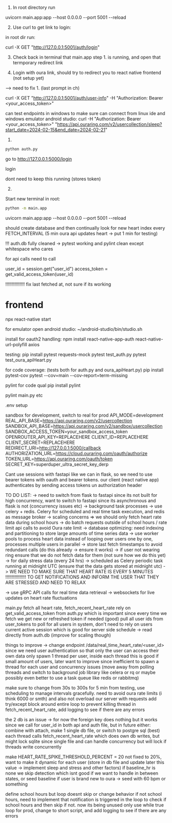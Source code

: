1. In root directory run 

uvicorn main.app:app --host 0.0.0.0 --port 5001 --reload

2. Use curl to get link to login:

in root dir run:

curl -X GET "http://127.0.0.1:5001/auth/login"

3. Check back in terminal that main.app step 1. is running, and open that termporary redirect link 

4. Login with oura link, should try to redirect you to react native frontend (not setup yet)

--> need to fix 1. (last prompt in ch)


curl -X GET "http://127.0.0.1:5001/auth/user-info" -H "Authorization: Bearer <your_access_token>"

can test endpoints in windows to make sure can connect from linux ide and windows emulator android studio:
curl -H "Authorization: Bearer <your_access_token>" "https://api.ouraring.com/v2/usercollection/sleep?start_date=2024-02-15&end_date=2024-02-21"


1.

```bash
python auth.py
```
go to   http://127.0.0.1:5000/login 

login 

dont need to keep this running (stores token)

2.
Start new terminal in root: 
```bash
python -m main.app
```

uvicorn main.app:app --host 0.0.0.0 --port 5001 --reload


should create database and then continually look for new heart index every FETCH_INTERVAL (5 min oura api updates heart  -> put 1 min for testing)


!!! auth.db fully cleaned -> pytest working and pylint clean except whitespace who cares 


for api calls need to call

user_id = session.get("user_id")
access_token = get_valid_access_token(user_id)

!!!!!!!!!!!!!!!
fix last fetched at, not sure if its working



# frontend
npx react-native start

for emulator open android studio:
 ~/android-studio/bin/studio.sh


install for oauth2 handling:
npm install react-native-app-auth react-native-url-polyfill axios




testing:
pip install pytest requests-mock
pytest test_auth.py
pytest test_oura_apiHeart.py

for code coverage: (tests both for auth.py and oura_apiHeart.py)
pip install pytest-cov
pytest --cov=main --cov-report=term-missing

pylint for code qual 
pip install pylint

pylint main.py etc 

.env setup 

sandbox for development, switch to real for prod
API_MODE=development
REAL_API_BASE=https://api.ouraring.com/v2/usercollection
SANDBOX_API_BASE=https://api.ouraring.com/v2/sandbox/usercollection
SANDBOX_ACCESS_TOKEN=your_sandbox_access_token
OPENROUTER_API_KEY=REPLACEHERE
CLIENT_ID=REPLACEHERE
CLIENT_SECRET=REPLACEHERE
REDIRECT_URI=http://127.0.0.1:5000/callback
AUTHORIZATION_URL=https://cloud.ouraring.com/oauth/authorize
TOKEN_URL=https://api.ouraring.com/oauth/token
SECRET_KEY=superduper_ultra_secret_key_derp



Cant use sessions with fastapi like we can in flask, so we need to use bearer tokens with oauth and bearer tokens. our client (react native app) authenticates by sending access tokens un authorization header

TO DO LIST:
-> need to switch from flask to fastapi since its not built for high concurrency, want to switch to fastapi since its asynchronous and flask is not (concurrency issues etc)
-> background task processes -> use celery + redis. Celery for scheduled and real time task execution, and redis as message broker
-> scaling concerns => we should only fetch heart rate data during school hours -> do batch requests outside of school hours / rate limit api calls to avoid Oura rate limit
-> database optimizing: need indexing and partitioning to store large amounts of time series data
-> use worker pools to process heart data instead of looping over users one by one, processes multiple users in parallel -> store last fetch timestamps to avoid redundant calls (do this already -> ensure it works)
-> if user not wearing ring ensure that we do not fetch data for them (not sure how we do this yet)
-> for daily stress data (every 24 hrs) -> scheduled as Celery periodic task running at midnight UTC (ensure that the data gets stored at midnight utc)
-> WE NEED TO MAKE SURE THAT HEART RATE IS EVERY 5 MINUTES !!!!!!!!!!!!!!!! TO GET NOTIFICATIONS AND INFORM THE USER THAT THEY ARE STRESSED AND NEED TO RELAX

-> use gRPC API calls for real time data retrieval 
-> websockets for live updates on heart rate fluctuations 

main.py
 fetch all heart rate, fetch_recent_heart_rate rely on get_valid_access_token from auth.py which is important since every time we fetch we get new or refreshed token if needed (good)
 pull all user ids from user_tokens to poll for all users in system, don't need to rely on users current active session which is good for server side schedule -> read directly from auth.db (improve for scaling though)

 things to improve -> change endpoint /data/real_time_heart_rate/<user_id> since we need user authentication so that only the user can access their own data
  only spawn 1 thread per user, inside each thread this is good if small amount of users, later want to improve since inefficient to spawn a thread for each user and concurrency issues (move away from polling threads and switch to background
job library like celera or rq or maybe possibly even better to use a task queue like redis or rabbitmq)

 make sure to change from 30s to 300s for 5 min from testing, use scheduling to manage intervals gracefully. need to avoid oura rate limits (i think 6000 or smth) and also not overload our server with requests
 add try/except block around entire loop to prevent killing thread in fetch_recent_heart_rate, add logging to see if there are any errors

 the 2 db is an issue -> for now the foreign key does nothing but it works since we call for user_id in both api and auth file, but in future either: combine with attach, make 1 single db file, or switch to postgre sql (best)
 each thread calls fetch_recent_heart_rate which does own db writes, but might lock sqlite since single file and can handle concurrency but will lock if threads write concurrently 

 make HEART_RATE_SPIKE_THRESHOLD_PERCENT = 20 not fixed to 20%, want to make it dynamic for each user (store in db file and update later this value -> implement sleep and stress and other factors)
 if baseline_hr is none we skip detection which isnt good if we want to handle in between states, or seed baseline if user is brand new to oura -> seed with 60 bpm or something

 define school hours but loop doesnt skip or change behavior if not school hours, need to implement that notification is triggered in the loop to check if school hours and then skip if not. now its being unused
 only use while true loop for prod, change to short script, and add logging to see if there are any errors